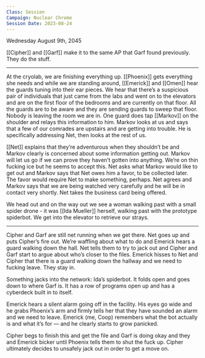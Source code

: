 ```yaml
---
Class: Session
Campaign: Nuclear Chrome
Session Date: 2023-08-24
---
```

Wednesday August 9th, 2045

[[Cipher]] and [[Garf]] make it to the same AP that Garf found previously. They do the stuff.

---

At the cryolab, we are finishing everything up. [[Phoenix]] gets everything she needs and while we are standing around, [[Emerick]] and [[Omen]] hear the guards tuning into their ear pieces. We hear that there’s a suspicious pair of individuals that just came from the labs and went on to the elevators and are on the first floor of the bedrooms and are currently on that floor. All the guards are to be aware and they are sending guards to sweep that floor. Nobody is leaving the room we are in. One guard does tap [[Markov]] on the shoulder and relays this information to him. Markov looks at us and says that a few of our comrades are upstairs and are getting into trouble. He is specifically addressing Net, then looks at the rest of us.

[[Net]] explains that they’re adventurous when they shouldn’t be and Markov clearly is concerned about some information getting out. Markov will let us go if we can prove they haven’t gotten into anything. We’re on thin fucking ice but he seems to accept this. Net asks what Markov would like to get out and Markov says that Net owes him a favor, to be collected later. The favor would require Net to make something, perhaps. Net agrees and Markov says that we are being watched very carefully and he will be in contact very shortly. Net takes the business card being offered.

We head out and on the way out we see a woman walking past with a small spider drone - it was [[Ida Mueller]] herself, walking past with the prototype spiderbot. We get into the elevator to retrieve our strays.

---

Cipher and Garf are still net running when we get there. Net goes up and puts Cipher’s fire out. We’re waffling about what to do and Emerick hears a guard walking down the hall. Net tells them to try to jack out and Cipher and Garf start to argue about who’s closer to the files. Emerick hisses to Net and Cipher that there is a guard walking down the hallway and we need to fucking leave. They stay in.

Something jacks into the network: Ida’s spiderbot. It folds open and goes down to where Garf is. It has a row of programs open up and has a cyberdeck built in to itself.

Emerick hears a silent alarm going off in the facility. His eyes go wide and he grabs Phoenix’s arm and firmly tells her that they have sounded an alarm and we need to leave. Emerick (me, Coop) remembers what the bot actually is and what it’s for — and he clearly starts to grow panicked.

Cipher begs to finish this and get the file and Garf is doing okay and they and Emerick bicker until Phoenix tells them to shut the fuck up. Cipher ultimately decides to unsafely jack out in order to get a move on.